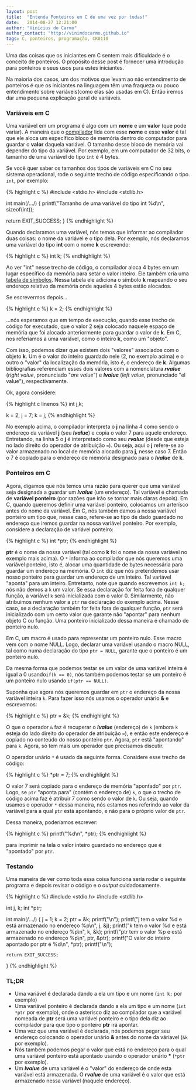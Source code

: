 ```yaml
---
layout: post
title:  "Entenda Ponteiros em C de uma vez por todas!"
date:   2014-08-27 12:21:00
author: "Vinícius do Carmo"
author_contact: "http://vinimdocarmo.github.io"
tags: C, ponteiros, programação, CK0110
---
```


Uma das coisas que os iniciantes em C sentem mais dificuldade é o conceito de ponteiros. O propósito desse post é fornecer uma introdução para ponteiros e seus usos para estes iniciantes.<!--more-->

Na maioria dos casos, um dos motivos que levam ao não entendimento de ponteiros é que os iniciantes na linguagem têm uma fraqueza ou pouco entendimento sobre variáveis(como elas são usadas em C). Então iremos dar uma pequena explicação geral de variáveis.

### Variáveis em C

Uma variável em um programa é algo com um **nome** e um **valor** (que pode variar). A maneira que o [compilador](http://pt.wikipedia.org/wiki/Compilador) lida com esse **nome** e esse **valor** é tal que ele aloca um específico bloco de memória dentro do computador para guardar o **valor** daquela variável. O tamanho desse bloco de memória vai depender do tipo da variável. Por exemplo, em um computador de 32 bits, o tamanho de uma variável do tipo `int` é 4 bytes.

Se você quer saber os tamanhos dos tipos de variáveis em C no seu sistema operacional, rode o seguinte trecho de código especificando o tipo. `int`, por exemplo:

{% highlight c %}
#include <stdio.h>
#include <stdlib.h>

int main(/*...*/) {
  printf("Tamanho de uma variável do tipo int %d\n", sizeof(int));

  return EXIT_SUCCESS;
}
{% endhighlight %}

Quando declaramos uma variável, nós temos que informar ao compilador duas coisas: o nome da variável e o tipo dela. Por exemplo, nós declaramos uma variável do tipo **int** com o nome **k** escrevendo:

{% highlight c %}
int k;
{% endhighlight %}

Ao ver "int" nesse trecho de código, o compilador aloca 4 bytes em um lugar específico da memória para setar o valor inteiro. Ele também cria uma [tabela de símbolos](http://pt.wikipedia.org/wiki/Tabela_de_s%C3%ADmbolos). Nessa tabela ele adiciona o símbolo **k** mapeando o seu endereço relativo da memória onde aqueles 4 bytes estão alocados.

Se escrevermos depois...

{% highlight c %}
k = 2;
{% endhighlight %}

...nós esperamos que em tempo de execução, quando esse trecho de código for executado, que o valor 2 seja colocado naquele espaço de memória que foi alocado anteriormente para guardar o valor de **k**. Em C, nos referiamos a uma variável, como o inteiro **k**, como um "objeto".

Com isso, podemos dizer que existem dois "valores" associados com o objeto **k**. Um é o valor do inteiro guardado nele (2, no exemplo acima) e o outro o "valor" da localização da memória, isto é, o endereço de **k**. Algumas bibliografias referenciam esses dois valores com a nomenclatura __*rvalue*__ (*right value*, pronunciado "*are value*") e __*lvalue*__ (*left value*, pronunciado "el value"), respectivamente.

Ok, agora considere:

{% highlight c linenos %}
int j,k;

k = 2;
j = 7; 
k = j; 
{% endhighlight %}

No exemplo acima, o compilador interpreta o **j** na linha 4 como sendo o endereço da variável **j** (seu __*lvalue*__) e copia o valor 7 para aquele endereço. Entretando, na linha 5 o **j** é interpretado como seu __*rvalue*__ (desde que esteja no lado direito do operador de atribuição `=`). Ou seja, aqui o **j** refere-se ao valor armazenado no local de memória alocado para **j**, nesse caso 7. Então o 7 é copiado para o endereço de memória designado para o __*lvalue*__ de **k**.

### Ponteiros em C

Agora, digamos que nós temos uma razão para querer que uma variável seja designada a guardar um __*lvalue*__ (um endereço). Tal variável é chamada de **variável ponteiro** (por razões que irão se tornar mais claras depois). Em C, quando queremos definir uma variável ponteiro, colocamos um arterísco antes do nome da variável. Em C, nós também damos a nossa variável ponteiro um tipo que, nesse caso, refere-se ao tipo de dado guardado no endereço que iremos guardar na nossa variável ponteiro. Por exemplo, considere a declaração de variável ponteiro:

{% highlight c %}
int *ptr;
{% endhighlight %}

**ptr** é o nome da nossa variável (tal como **k** foi o nome da nossa variável no exemplo mais acima). O `*` informa ao compilador que nós queremos uma variável ponteiro, isto é, alocar uma quantidade de bytes necessária para guardar um endereço na memória. O `int` diz que nós pretendemos usar nosso ponteiro para guardar um endereço de um inteiro. Tal variável "aponta" para um inteiro. Entretanto, note que quando escrevemos `int k;` nós não demos a `k` um valor. Se essa declaração for feita fora de qualquer função, a variável `k` será inicializada com o valor 0. Similarmente, não atribuímos nenhum valor a `ptr` na declaração do exemplo acima. Nesse caso, se a declaração também for feita fora de qualquer função, `ptr` será inicializado com um certo valor que garante não "apontar" para nenhum objeto C ou função. Uma ponteiro inicializado dessa maneira é chamado de ponteiro nulo.

Em C, um macro é usado para representar um ponteiro nulo. Esse macro vem com o nome NULL. Logo, declarar uma variável usando o macro NULL, tal como numa declaração do tipo `ptr = NULL`, garante que o ponteiro é um ponteiro nulo. 

Da mesma forma que podemos testar se um valor de uma variável inteira é igual a 0 usando`if(k == 0)`, nós também podemos testar se um ponteiro é um ponteiro nulo usando `if(ptr == NULL)`.

Suponha que agora nós queremos guardar em `ptr` o endereço da nossa variável inteira `k`. Para fazer isso nós usamos o operador unário **&** e escrevemos:

{% highlight c %}
ptr = &k;
{% endhighlight %}

O que o operador `&` faz é recuperar o __*lvalue*__ (endereço) de `k` (embora `k` esteja do lado direito do operador de atribuição `=`), e então este endereço é copiado no conteúdo do nosso ponteiro `ptr`. Agora, `ptr` está "apontando" para `k`. Agora, só tem mais um operador que precisamos discutir.

O operador unário `*` é usado da seguinte forma. Considere esse trecho de código:

{% highlight c %}
*ptr = 7;
{% endhighlight %}

O valor 7 será copiado para o endereço de memória "apontado" por `ptr`. Logo, se `ptr` "aponta para" (contém o endereço de) `k`, o que o trecho de código acima faz é atribuir 7 como sendo o valor de `k`. Ou seja, quando usamos o operador `*` dessa maneira, nós estamos nos referindo ao valor da variável para a qual `ptr` está apontando, e não para o próprio valor de `ptr`.

Dessa maneira, poderíamos escrever:

{% highlight c %}
printf("%d\n", *ptr);
{% endhighlight %}

para imprimir na tela o valor inteiro guardado no endereço que é "apontado" por `ptr`.

### Testando

Uma maneira de ver como toda essa coisa funciona seria rodar o seguinte programa e depois revisar o código e o _output_ cuidadosamente.

{% highlight c %}
#include <stdio.h>
#include <stdlib.h>

int j, k;
int *ptr;

int main(/*...*/) {
    j = 1;
    k = 2;
    ptr = &k;
    printf("\n");
    printf("j tem o valor %d e está armazenado no endereço %p\n", j, &j);
    printf("k tem o valor %d e está armazenado no endereço %p\n", k, &k);
    printf("ptr tem o valor %p e está armazenado no endereço %p\n", ptr, &ptr);
    printf("O valor do inteiro apontado por ptr é %d\n", *ptr);
    printf("\n");

    return EXIT_SUCCESS;
}
{% endhighlight %}

### TL;DR

* Uma variável é declarada dando a ela um tipo e um nome (`int k;` por exemplo)
* Uma variável ponteiro é declarada dando a ela um tipo e um nome (`int *ptr` por exemplo), onde o asterisco diz ao compilador que a variável nomeada de **ptr** será uma variável ponteiro e o tipo dela diz ao compilador para que tipo o ponteiro **ptr** irá apontar.
* Uma vez que uma variável é declarada, nós podemos pegar seu endereço colocando o operador unário **&** antes do nome da váriavel (`&k` por exemplo).
* Nós também podemos pegar o valor que está no endereço para o qual uma variável ponteiro está apontado usando o operador unário __*__ (`*ptr` por exemplo).
* Um __*lvalue*__ de uma variável é o "valor" do endereço de onde esta variável está armazenada. O __*rvalue*__ de uma variável é o valor que está armazenado nessa variável (naquele endereço).